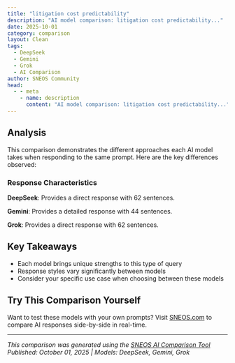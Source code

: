 ```yaml
---
title: "litigation cost predictability"
description: "AI model comparison: litigation cost predictability..."
date: 2025-10-01
category: comparison
layout: Clean
tags:
  - DeepSeek
  - Gemini
  - Grok
  - AI Comparison
author: SNEOS Community
head:
  - - meta
    - name: description
      content: "AI model comparison: litigation cost predictability..."
---
```


<ChatComparison
  title="litigation cost predictability"
  prompt="litigation cost predictability"
  :responses='{"DeepSeek": "Of course. This is a critical concept in modern legal practice. Here\u2019s a comprehensive breakdown of **litigation cost predictability**, covering what it is, why it\u0027s so challenging, why it matters, and the strategies used to achieve it.\n\n### What is Litigation Cost Predictability?\n\nLitigation cost predictability is the ability of a client (and their law firm) to forecast, with a reasonable degree of accuracy, the total financial cost of a lawsuit from inception through resolution. It\u0027s not about finding the cheapest option, but about **managing financial risk and avoiding surprises**.\n\nThis includes forecasting:\n* **Legal Fees** (hourly, flat fee, blended)\n* **Disbursements \u0026 Expenses** (filing fees, expert witnesses, travel, e-discovery, court reporters)\n* **Potential Liabilities** (settlement amounts, adverse judgments)\n\n---\n\n### The Challenge: Why Litigation Costs Are So Unpredictable\n\nLitigation is inherently adversarial and process-driven, making precise prediction difficult. Key variables include:\n\n1. **The Adversary:** You cannot control the other side\u0027s strategy. They may file numerous motions, be uncooperative in discovery, or drag out proceedings.\n2. **Judicial Factors:** Court schedules, the specific judge\u0027s temperament and rulings, and the court\u0027s backlog can all cause delays and unexpected costs.\n3. **Discovery:** This is often the single biggest cost driver. The volume of electronic data (e-discovery), the need for expert witnesses, and depositions can explode a budget.\n4. **Case Complexity:** Novel legal issues, the number of parties involved, and the factual complexity directly impact cost.\n5. **Unforeseen Events:** Key witnesses become unavailable, new evidence emerges, or a case-altering motion is granted/denied.\n\n---\n\n### Why Predictability is a Top Priority for Clients\n\nFor businesses, unpredictable legal costs are a major operational and financial risk.\n\n* **Budgeting and Financial Planning:** GCs and CFOs need to allocate resources accurately. A legal case with a \u0022black box\u0022 budget makes this impossible.\n* **ROI Calculation:** It\u0027s difficult to assess whether a case is worth pursuing if the potential cost is unknown. A company might settle a weak claim for $100,000 if it knows fighting it will cost $500,000, but not if the cost is an unknown variable.\n* **Legal Spend Management:** Companies are under increasing pressure to treat legal departments as cost centers that must demonstrate efficiency and value.\n* **Informed Decision-Making:** Predictability allows clients to make strategic choices\u2014when to fight, when to settle, and how much to invest\u2014based on data rather than fear of the unknown.\n\n---\n\n### Strategies for Improving Cost Predictability\n\nBoth law firms and clients have developed methods to tackle this challenge.\n\n#### 1. Alternative Fee Arrangements (AFAs)\nMoving away from the pure billable hour is the most significant trend. AFAs include:\n* **Fixed Fees:** A set price for a defined scope of work (e.g., a specific phase like discovery or the entire case).\n* **Capped Fees:** Hourly billing continues, but with a ceiling beyond which the firm cannot bill.\n* **Blended Rates:** A single hourly rate that averages the rates of partners, associates, and paralegals.\n* **Contingency Fees:** The firm\u0027s payment is a percentage of the recovery (common for plaintiffs, becoming more common for corporate defendants in a \u0022reverse contingency\u0022 model).\n* **Success Fees / Holdbacks:** A base fee is reduced, with the potential for a bonus payment for achieving a successful outcome.\n\n#### 2. Sophisticated Budgeting and Project Management\n* **Phase-Based Budgeting:** Breaking the litigation into phases (Pleadings, Discovery, Motions, Trial) and budgeting for each.\n* **Legal Project Management (LPM):** Applying formal project management principles to legal matters, including defining scope, identifying milestones, managing resources, and mitigating risks.\n* **Regular Reporting \u0026 Communication:** Providing clients with detailed, regular budgets vs. actuals reports to track spending and adjust strategy proactively.\n\n#### 3. Technology Solutions\n* **E-Discovery Platforms:** Using technology-assisted review (TAR) and efficient processing to control the largest cost center.\n* **Data Analytics:** Analyzing past similar cases to forecast timelines and costs.\n* **AI-Powered Tools:** Using AI to review documents and predict case outcomes, which informs resource allocation.\n\n#### 4. Early Case Assessment (ECA)\nA disciplined process at the outset of a case to quickly evaluate:\n* The legal and factual merits.\n* Potential exposure or recovery.\n* The likely total cost to resolution.\nThis allows for a swift and informed \u0022fight or settle\u0022 decision.\n\n---\n\n### The Role of the Client in Achieving Predictability\n\nClients are not passive players. They must:\n* **Provide Clear Objectives:** Define what \u0022winning\u0022 means (e.g., a certain settlement amount, a precedent, etc.).\n* **Be Organized:** Provide internal documents and witnesses efficiently.\n* **Empower Decision-Makers:** Ensure the legal team has a clear point of contact for strategic decisions to avoid delays.\n* **Collaborate on Budgets:** Work with the firm to set realistic budgets and agree on what constitutes a \u0022scope change\u0022 that would trigger a budget revision.\n\n### Conclusion\n\n**Litigation cost predictability is no longer a luxury; it\u0027s a market expectation.** The traditional model of unpredictable, open-ended hourly billing is being replaced by a more collaborative, data-driven, and business-minded approach. Firms that can offer predictability through AFAs, technology, and disciplined project management are winning business. Clients who actively partner with their firms to manage budgets are gaining control over a significant source of financial risk.", "Gemini": "Litigation cost predictability is a crucial factor for businesses and individuals considering legal action. It refers to the ability to reasonably estimate the financial expenses associated with pursuing or defending a lawsuit. Here\u0027s a breakdown of why it\u0027s important, factors that affect it, and strategies to improve it:\n\n**Why Litigation Cost Predictability Matters:**\n\n* **Informed Decision-Making:** Helps parties assess whether the potential benefits of litigation outweigh the costs. Without it, pursuing a claim can be financially ruinous.\n* **Budgeting and Planning:** Allows businesses to allocate resources effectively and avoid unexpected financial burdens.\n* **Risk Management:** Contributes to a more comprehensive risk assessment, enabling parties to make informed decisions about settlement or proceeding to trial.\n* **Access to Justice:** Lack of cost predictability can deter individuals and smaller businesses from pursuing legitimate claims due to fear of uncontrolled expenses.\n* **Strategic Advantage:** Predictability enables parties to use cost as a strategic tool, potentially influencing settlement negotiations.\n\n**Factors Affecting Litigation Cost Predictability:**\n\n* **Complexity of the Case:** Complex legal issues, extensive discovery, and multiple parties involved significantly increase costs.\n* **Jurisdiction and Venue:** Different courts have different rules of procedure and fee structures. Some jurisdictions may have higher filing fees or discovery costs.\n* **Opposing Party\u0027s Conduct:** Uncooperative or aggressive opposing counsel can drive up costs through unnecessary motions, prolonged discovery, and other delaying tactics.\n* **Discovery Scope:** The extent of document production, depositions, and expert witness testimony can have a major impact on expenses.\n* **Expert Witness Fees:** Experts in specialized fields often charge high hourly rates for consultation, report writing, and testimony.\n* **Court Fees:** Filing fees, motion fees, and trial fees can vary widely.\n* **Attorney Fees:** Hourly rates, contingency fees, and blended fee arrangements can significantly impact the overall cost. The specific hourly rates will vary based on the expertise and location of the attorney.\n* **Duration of Litigation:** The longer a case takes to resolve, the higher the costs will be. Delays due to court scheduling or procedural issues can add to the expense.\n* **Applicable Law:** Some statutes or contracts may allow for the recovery of attorney\u0027s fees by the prevailing party, adding a degree of cost certainty (or uncertainty, depending on the case).\n* **Appeals:** The possibility of an appeal needs to be factored into the cost analysis, as it can add significant expense.\n* **Technological Advancements:** eDiscovery and other technology-related costs can be substantial.\n* **Unexpected Events:** Unforeseen issues or developments in the case can lead to additional costs that were not initially anticipated.\n\n**Strategies to Improve Litigation Cost Predictability:**\n\n* **Early Case Assessment:** Thoroughly evaluate the merits of the case, potential damages, and likely defenses before initiating or responding to litigation.\n* **Detailed Budgeting:** Create a comprehensive budget that includes all anticipated costs, from filing fees to expert witness fees. Regularly review and update the budget as the case progresses.\n* **Alternative Fee Arrangements:** Explore alternative fee arrangements with attorneys, such as contingency fees, flat fees, capped fees, or blended rates. These arrangements can provide more cost certainty.\n* **Early Settlement Negotiations:** Attempt to settle the case early on through negotiation, mediation, or other alternative dispute resolution (ADR) methods. This can save significant time and money.\n* **Discovery Management:** Develop a strategic discovery plan to minimize unnecessary or duplicative discovery requests. Use technology to efficiently manage and review documents.\n* **Motion Practice:** Carefully consider the necessity of filing motions and avoid frivolous or unnecessary motions that can increase costs.\n* **Technology Utilization:** Employ technology for document management, legal research, and case management to improve efficiency and reduce costs.\n* **Regular Communication with Counsel:** Maintain open communication with your attorney to discuss cost-saving strategies and potential cost overruns.\n* **Litigation Insurance:** Consider litigation insurance, which can cover some or all of the costs of litigation.\n* **Seek Expert Advice:** Consult with legal cost consultants or litigation finance companies for expert advice on managing and predicting litigation costs.\n* **Use of Litigation Analytics:** Some software now offers data driven predictions on legal outcomes and costs based on historical case data.\n\n**Challenges to Predictability:**\n\n* **Unpredictability of Opposing Party:** The actions of the opposing party are often difficult to predict, and their litigation strategy can significantly impact costs.\n* **Judicial Discretion:** Judges have broad discretion in many procedural matters, which can affect the cost of litigation.\n* **Changing Circumstances:** Litigation is dynamic, and new facts or legal issues can arise unexpectedly, leading to additional costs.\n\n**Conclusion:**\n\nWhile complete litigation cost predictability is often unattainable, implementing the strategies outlined above can significantly improve a party\u0027s ability to estimate and manage the financial risks associated with litigation. By carefully planning, budgeting, and actively managing the litigation process, businesses and individuals can make more informed decisions and avoid unexpected financial burdens. It\u0027s important to remember that open communication with legal counsel is paramount in achieving greater cost predictability.\n", "Grok": "Litigation cost predictability refers to the ability to estimate or forecast the financial expenses associated with a legal dispute or lawsuit. Achieving predictability in litigation costs is important for businesses, individuals, and law firms as it helps in budgeting, decision-making, and risk management. However, predicting litigation costs can be challenging due to the inherent uncertainties in legal proceedings. Below are key factors, strategies, and considerations related to litigation cost predictability:\n\n### Factors Affecting Litigation Costs\n1. **Case Complexity**: The more complex a case (e.g., multiple parties, technical issues, or jurisdictional challenges), the higher the potential costs due to the need for expert witnesses, extensive discovery, and longer trial durations.\n2. **Duration of Litigation**: Longer cases generally incur higher costs due to ongoing legal fees, court filings, and other expenses. Delays, appeals, or settlement negotiations can extend the timeline.\n3. **Type of Dispute**: Certain types of cases, like intellectual property disputes or class actions, often involve higher costs compared to simpler contract disputes or personal injury claims.\n4. **Jurisdiction**: Legal fees and court costs can vary significantly depending on the location of the litigation, as different jurisdictions have different fee structures and procedural rules.\n5. **Attorney Fees**: Hourly rates, retainer agreements, or contingency fee structures impact costs. High-profile or specialized attorneys often charge more.\n6. **Discovery Process**: The discovery phase, where evidence is gathered, can be expensive due to document production, depositions, and e-discovery (especially in cases with large volumes of digital data).\n7. **Unexpected Developments**: Motions, counterclaims, or changes in strategy can introduce unforeseen costs.\n8. **Settlement vs. Trial**: Settlements typically cost less than full trials, but the likelihood of settlement is often uncertain at the outset.\n\n### Strategies for Improving Litigation Cost Predictability\n1. **Early Case Assessment (ECA)**: Conducting a thorough analysis at the outset of a case can help estimate potential costs by identifying key issues, evidence needs, and likely outcomes. ECA tools and legal technology can assist in this process.\n2. **Budgeting and Planning**: Law firms and clients can work together to create detailed budgets that account for various phases of litigation (e.g., pleading, discovery, trial) and potential contingencies.\n3. **Alternative Fee Arrangements (AFAs)**: Moving away from traditional hourly billing to flat fees, capped fees, or success-based fees can provide more cost certainty for clients.\n4. **Legal Technology**: Leveraging tools like e-discovery software, case management systems, and predictive analytics can reduce costs and improve accuracy in forecasting expenses by automating time-intensive tasks.\n5. **Regular Communication**: Ongoing dialogue between attorneys and clients about costs, case progress, and potential risks helps manage expectations and adjust budgets as needed.\n6. **Risk Analysis**: Evaluating the likelihood of settlement, dismissal, or trial outcomes can help anticipate costs associated with each scenario.\n7. **Litigation Funding**: Third-party litigation funding can provide cost predictability by covering legal expenses in exchange for a share of the potential recovery, shifting financial risk away from the client.\n8. **Mediation and ADR**: Pursuing alternative dispute resolution (ADR) methods like mediation or arbitration early in the process can reduce costs compared to a full trial.\n\n### Challenges in Achieving Cost Predictability\n- **Unforeseen Issues**: Litigation is inherently unpredictable, with unexpected legal challenges, witness availability issues, or judicial decisions potentially derailing cost estimates.\n- **Opposing Party Behavior**: The actions of the opposing side, such as aggressive litigation tactics or refusal to settle, can increase costs.\n- **Regulatory and Legal Changes**: Shifts in laws, court rules, or precedents during a case can affect the scope and cost of litigation.\n- **Data Limitations**: Incomplete information at the start of a case can lead to inaccurate cost predictions.\n\n### Tools and Trends for Enhancing Predictability\n1. **AI and Predictive Analytics**: Legal tech platforms use historical data and machine learning to estimate litigation costs based on similar cases, attorney performance, and other variables.\n2. **Matter Management Software**: Tools like Clio, MyCase, or Legal Tracker help law firms track expenses, monitor budgets, and provide clients with real-time cost updates.\n3. **Benchmarking**: Comparing costs of similar cases or using industry benchmarks can provide a baseline for predicting expenses.\n4. **Value-Based Billing**: Aligning legal fees with client outcomes or project milestones rather than hours worked can create more predictable cost structures.\n\n### Why Litigation Cost Predictability Matters\n- **Client Satisfaction**: Predictable costs build trust between clients and attorneys, as clients can plan financially and avoid surprises.\n- **Strategic Decision-Making**: Accurate cost forecasts help clients decide whether to settle, litigate, or pursue alternative resolutions.\n- **Risk Management**: Businesses and individuals can better assess the financial risks of litigation and allocate resources accordingly.\n- **Law Firm Efficiency**: Predictability encourages law firms to streamline processes, adopt technology, and focus on delivering value to clients.\n\n### Conclusion\nAchieving litigation cost predictability requires a combination of strategic planning, technology adoption, transparent communication, and realistic assessments of case variables. While it\u2019s impossible to eliminate all uncertainties in litigation, implementing the above strategies can significantly improve cost forecasting and help clients and attorneys make informed decisions. If you\u0027re seeking to improve predictability in a specific case, consider consulting with legal counsel or a litigation budgeting expert to develop a tailored approach."}' 
  published-date="23:53"
/>

## Analysis

This comparison demonstrates the different approaches each AI model takes when responding to the same prompt. Here are the key differences observed:

### Response Characteristics

**DeepSeek**: Provides a direct response with 62 sentences. 

**Gemini**: Provides a detailed response with 44 sentences. 

**Grok**: Provides a direct response with 62 sentences. 

## Key Takeaways

- Each model brings unique strengths to this type of query
- Response styles vary significantly between models
- Consider your specific use case when choosing between these models

## Try This Comparison Yourself

Want to test these models with your own prompts? Visit [SNEOS.com](https://sneos.com) to compare AI responses side-by-side in real-time.

---

*This comparison was generated using the [SNEOS AI Comparison Tool](https://sneos.com)*
*Published: October 01, 2025 | Models: DeepSeek, Gemini, Grok*
